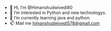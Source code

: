 - 👋 Hi, I’m @Himanshudwivedi80
- 👀 I’m interested in Python and new technologys.
- 🌱 I’m currently learning java and python.
- 📫 Mail me himanshudwivedi578@gmail.com

<!---
Himanshudwivedi80/Himanshudwivedi80 is a ✨ special ✨ repository because its `README.md` (this file) appears on your GitHub profile.
You can click the Preview link to take a look at your changes.
--->
